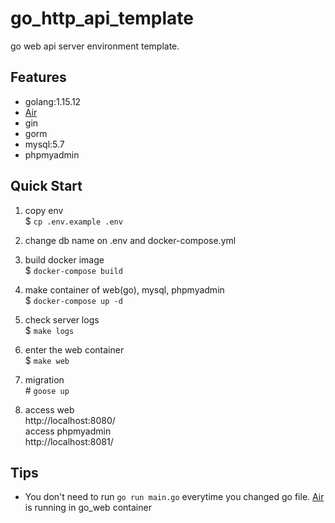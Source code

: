 # go_http_api_template
go web api server environment template.

## Features
- golang:1.15.12
- [Air](https://github.com/cosmtrek/air)
- gin
- gorm
- mysql:5.7
- phpmyadmin

## Quick Start
1. copy env  
$ `cp .env.example .env`  
2. change db name on .env and docker-compose.yml  
3. build docker image  
$ `docker-compose build`  
4. make container of web(go), mysql, phpmyadmin  
$ `docker-compose up -d`  
5. check server logs  
$ `make logs`  
6. enter the web container   
$ `make web`  
7. migration  
\# `goose up`

8. access web  
http://localhost:8080/  
access phpmyadmin  
http://localhost:8081/

## Tips
- You don't need to run `go run main.go` everytime you changed go file. [Air](https://github.com/cosmtrek/air) is running in go_web container
